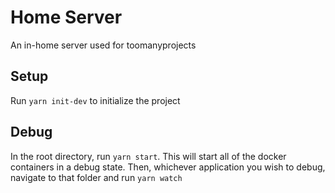 # Home Server
An in-home server used for toomanyprojects

## Setup
Run `yarn init-dev` to initialize the project

## Debug
In the root directory, run `yarn start`. This will start all of the docker containers in a debug state.  Then, whichever application you wish to debug, navigate to that folder and run `yarn watch`